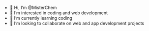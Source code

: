 - 👋 Hi, I’m @MisterChem
- 👀 I’m interested in coding and web development
- 🌱 I’m currently learning coding
- 💞️ I’m looking to collaborate on web and app 
     development projects

<!---
MisterChem/MisterChem is a ✨ special ✨ repository because its `README.md` (this file) appears on your GitHub profile.
You can click the Preview link to take a look at your changes.
--->
